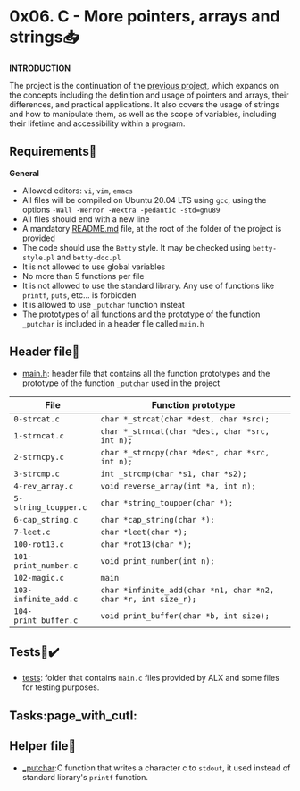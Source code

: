 # 0x06. C - More pointers, arrays and strings:inbox_tray:

**INTRODUCTION**

The project is the continuation of the [previous project](../0x05-pointers_arrays_strings), which expands on the concepts including the definition and usage of pointers and arrays, their differences, and practical applications. It also covers the usage of strings and how to manipulate them, as well as the scope of variables, including their lifetime and accessibility within a program.

## Requirements:pushpin:

**General**
- Allowed editors: `vi`, `vim`, `emacs`
- All files will be compiled on Ubuntu 20.04 LTS using `gcc`, using the options `-Wall -Werror -Wextra -pedantic -std=gnu89`
- All files should end with a new line
- A mandatory [README.md](./README.md) file, at the root of the folder of the project is provided
- The code should use the `Betty` style. It may be checked using `betty-style.pl` and `betty-doc.pl`
- It is not allowed to use global variables
- No more than 5 functions per file
- It is not allowed to use the standard library. Any use of functions like `printf`, `puts`, etc… is forbidden
- It is allowed to use `_putchar` function insteat
- The prototypes of all functions and the prototype of the function `_putchar` is included in a header file called `main.h`

## Header file:file_folder:
- [main.h](./main.h): header file that contains all the function prototypes and the prototype of the function `_putchar` used in the project

|File|Function prototype|
|----|------------------|
|`0-strcat.c`|`char *_strcat(char *dest, char *src);`|
|`1-strncat.c`|`char *_strncat(char *dest, char *src, int n);`|
|`2-strncpy.c`|`char *_strncpy(char *dest, char *src, int n);`|
|`3-strcmp.c`|`int _strcmp(char *s1, char *s2);`|
|`4-rev_array.c`|`void reverse_array(int *a, int n);`|
|`5-string_toupper.c`|`char *string_toupper(char *);`|
|`6-cap_string.c`|`char *cap_string(char *);`|
|`7-leet.c`|`char *leet(char *);`|
|`100-rot13.c`|`char *rot13(char *);`|
|`101-print_number.c`|`void print_number(int n);`|
|`102-magic.c`|`main`|
|`103-infinite_add.c`|`char *infinite_add(char *n1, char *n2, char *r, int size_r);`|
|`104-print_buffer.c`|`void print_buffer(char *b, int size);`|

## Tests:100::heavy_check_mark:

- [tests](./tests): folder that contains `main.c` files provided by ALX and some files for testing purposes.

## Tasks:page_with_cutl:

## Helper file:raised_hands:

- [_putchar](./_putchar.c):C function that writes a character c to `stdout`, it used instead of standard library's `printf` function.

